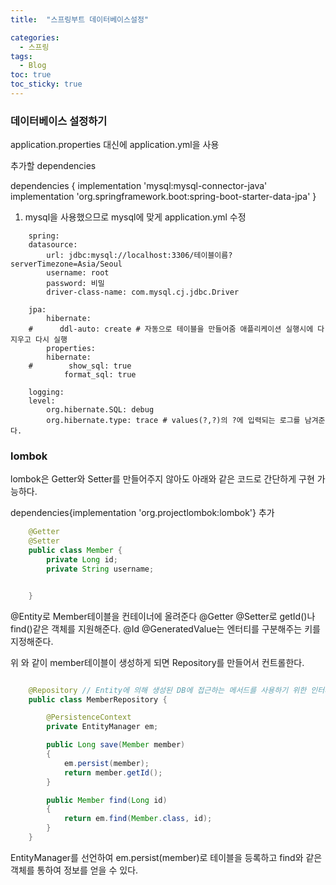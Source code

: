 ```yaml
---
title:  "스프링부트 데이터베이스설정"

categories:
  - 스프링
tags:
  - Blog
toc: true
toc_sticky: true
---
```


### 데이터베이스 설정하기

application.properties 대신에 application.yml을 사용

추가할 dependencies

dependencies { 
    implementation 'mysql:mysql-connector-java' 
    implementation 'org.springframework.boot:spring-boot-starter-data-jpa'
 }

1. mysql을 사용했으므로 mysql에 맞게 application.yml 수정

```
    spring:
    datasource:
        url: jdbc:mysql://localhost:3306/테이블이름?serverTimezone=Asia/Seoul
        username: root
        password: 비밀
        driver-class-name: com.mysql.cj.jdbc.Driver

    jpa:
        hibernate:
    #      ddl-auto: create # 자동으로 테이블을 만들어줌 애플리케이션 실행시에 다 지우고 다시 실행
        properties:
        hibernate:
    #        show_sql: true
            format_sql: true

    logging:
    level:
        org.hibernate.SQL: debug
        org.hibernate.type: trace # values(?,?)의 ?에 입력되는 로그를 남겨준다.
```

### lombok

lombok은 Getter와 Setter를 만들어주지 않아도 아래와 같은 코드로 간단하게 구현 가능하다.

dependencies{implementation 'org.projectlombok:lombok'} 추가

```java
    @Getter
    @Setter
    public class Member {
        private Long id;
        private String username;


    }
```

@Entity로 Member테이블을 컨테이너에 올려준다
@Getter @Setter로 getId()나 find()같은 객체를 지원해준다.
@Id @GeneratedValue는 엔터티를 구분해주는 키를 지정해준다.

위 와 같이 member테이블이 생성하게 되면 Repository를 만들어서 컨트롤한다.

```java

    @Repository // Entity에 의해 생성된 DB에 접근하는 메서드를 사용하기 위한 인터페이스이다.
    public class MemberRepository {

        @PersistenceContext
        private EntityManager em;

        public Long save(Member member)
        {
            em.persist(member);
            return member.getId();
        }

        public Member find(Long id)
        {
            return em.find(Member.class, id);
        }
    }

```

EntityManager를 선언하여 em.persist(member)로 테이블을 등록하고 find와 같은 객체를 통하여 정보를 얻을 수 있다.



